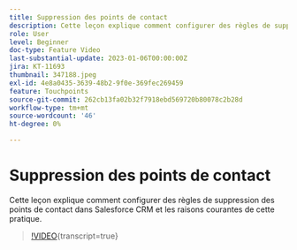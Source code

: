 ```yaml
---
title: Suppression des points de contact
description: Cette leçon explique comment configurer des règles de suppression des points de contact dans Salesforce CRM et les raisons courantes de cette pratique.
role: User
level: Beginner
doc-type: Feature Video
last-substantial-update: 2023-01-06T00:00:00Z
jira: KT-11693
thumbnail: 347188.jpeg
exl-id: 4e8a0435-3639-48b2-9f0e-369fec269459
feature: Touchpoints
source-git-commit: 262cb13fa02b32f7918ebd569720b80078c2b28d
workflow-type: tm+mt
source-wordcount: '46'
ht-degree: 0%

---
```


# Suppression des points de contact

Cette leçon explique comment configurer des règles de suppression des points de contact dans Salesforce CRM et les raisons courantes de cette pratique.

>[!VIDEO](https://video.tv.adobe.com/v/347188/?learn=on){transcript=true}
